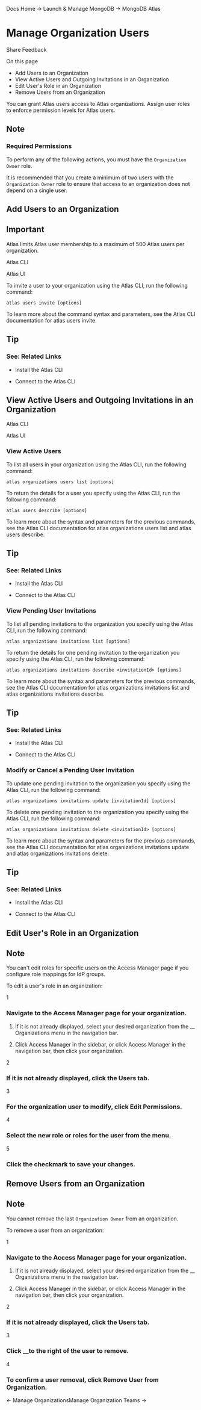 Docs Home → Launch & Manage MongoDB → MongoDB Atlas

# Manage Organization Users

Share Feedback

On this page

  * Add Users to an Organization
  * View Active Users and Outgoing Invitations in an Organization
  * Edit User's Role in an Organization
  * Remove Users from an Organization

You can grant Atlas users access to Atlas organizations. Assign user roles to
enforce permission levels for Atlas users.

## Note

### Required Permissions

To perform any of the following actions, you must have the `Organization
Owner` role.

It is recommended that you create a minimum of two users with the
`Organization Owner` role to ensure that access to an organization does not
depend on a single user.

## Add Users to an Organization

## Important

Atlas limits Atlas user membership to a maximum of 500 Atlas users per
organization.

Atlas CLI

Atlas UI

To invite a user to your organization using the Atlas CLI, run the following
command:

    
    
    atlas users invite [options]  
      
  
To learn more about the command syntax and parameters, see the Atlas CLI
documentation for atlas users invite.

## Tip

### See: Related Links

  * Install the Atlas CLI

  * Connect to the Atlas CLI

## View Active Users and Outgoing Invitations in an Organization

Atlas CLI

Atlas UI

### View Active Users

To list all users in your organization using the Atlas CLI, run the following
command:

    
    
    atlas organizations users list [options]  
      
  
To return the details for a user you specify using the Atlas CLI, run the
following command:

    
    
    atlas users describe [options]  
      
  
To learn more about the syntax and parameters for the previous commands, see
the Atlas CLI documentation for atlas organizations users list and atlas users
describe.

## Tip

### See: Related Links

  * Install the Atlas CLI

  * Connect to the Atlas CLI

### View Pending User Invitations

To list all pending invitations to the organization you specify using the
Atlas CLI, run the following command:

    
    
    atlas organizations invitations list [options]  
      
  
To return the details for one pending invitation to the organization you
specify using the Atlas CLI, run the following command:

    
    
    atlas organizations invitations describe <invitationId> [options]  
      
  
To learn more about the syntax and parameters for the previous commands, see
the Atlas CLI documentation for atlas organizations invitations list and atlas
organizations invitations describe.

## Tip

### See: Related Links

  * Install the Atlas CLI

  * Connect to the Atlas CLI

### Modify or Cancel a Pending User Invitation

To update one pending invitation to the organization you specify using the
Atlas CLI, run the following command:

    
    
    atlas organizations invitations update [invitationId] [options]  
      
  
To delete one pending invitation to the organization you specify using the
Atlas CLI, run the following command:

    
    
    atlas organizations invitations delete <invitationId> [options]  
      
  
To learn more about the syntax and parameters for the previous commands, see
the Atlas CLI documentation for atlas organizations invitations update and
atlas organizations invitations delete.

## Tip

### See: Related Links

  * Install the Atlas CLI

  * Connect to the Atlas CLI

## Edit User's Role in an Organization

## Note

You can't edit roles for specific users on the Access Manager page if you
configure role mappings for IdP groups.

To edit a user's role in an organization:

1

### Navigate to the Access Manager page for your organization.

  1. If it is not already displayed, select your desired organization from the __ Organizations menu in the navigation bar.

  2. Click Access Manager in the sidebar, or click Access Manager in the navigation bar, then click your organization.

2

### If it is not already displayed, click the Users tab.

3

### For the organization user to modify, click Edit Permissions.

4

### Select the new role or roles for the user from the menu.

5

### Click the checkmark to save your changes.

## Remove Users from an Organization

## Note

You cannot remove the last `Organization Owner` from an organization.

To remove a user from an organization:

1

### Navigate to the Access Manager page for your organization.

  1. If it is not already displayed, select your desired organization from the __ Organizations menu in the navigation bar.

  2. Click Access Manager in the sidebar, or click Access Manager in the navigation bar, then click your organization.

2

### If it is not already displayed, click the Users tab.

3

### Click __to the right of the user to remove.

4

### To confirm a user removal, click Remove User from Organization.

← Manage OrganizationsManage Organization Teams →

